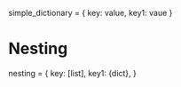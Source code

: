 simple_dictionary = {
    key: value,
    key1: vaue
}
# Nesting
nesting = {
    key: [list],
    key1: {dict},
} 